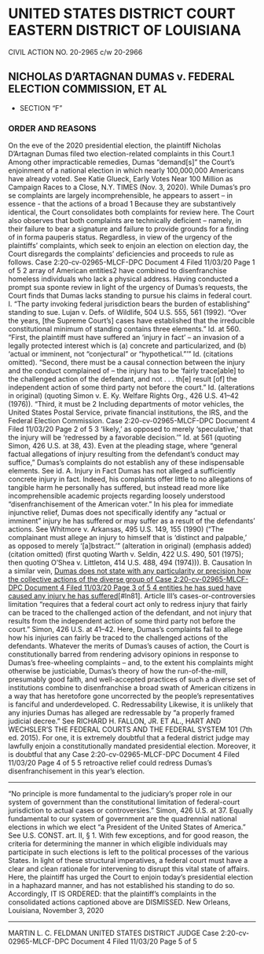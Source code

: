 # UNITED STATES DISTRICT COURT EASTERN DISTRICT OF LOUISIANA

CIVIL ACTION NO. 20-2965 c/w 20-2966

## NICHOLAS D’ARTAGNAN DUMAS v. FEDERAL ELECTION COMMISSION, ET AL

- SECTION “F”

### ORDER AND REASONS

On the eve of the 2020 presidential election, the plaintiff
Nicholas D’Artagnan Dumas filed two election-related complaints in
this Court.1 Among other impracticable remedies, Dumas “demand[s]”
the Court’s enjoinment of a national election in which nearly
100,000,000 Americans have already voted. See Katie Glueck, Early
Votes Near 100 Million as Campaign Races to a Close, N.Y. TIMES
(Nov. 3, 2020).
While Dumas’s pro se complaints are largely incomprehensible,
he appears to assert – in essence - that the actions of a broad
1 Because they are substantively identical, the Court
consolidates both complaints for review here. The Court also
observes that both complaints are technically deficient – namely,
in their failure to bear a signature and failure to provide grounds
for a finding of in forma pauperis status. Regardless, in view of
the urgency of the plaintiffs’ complaints, which seek to enjoin an
election on election day, the Court disregards the complaints’
deficiencies and proceeds to rule as follows.
Case 2:20-cv-02965-MLCF-DPC Document 4 Filed 11/03/20 Page 1 of 5
2
array of American entities2 have combined to disenfranchise
homeless individuals who lack a physical address.
Having conducted a prompt sua sponte review in light of the
urgency of Dumas’s requests, the Court finds that Dumas lacks
standing to pursue his claims in federal court.
I.
 “The party invoking federal jurisdiction bears the burden of
establishing” standing to sue. Lujan v. Defs. of Wildlife, 504
U.S. 555, 561 (1992). “Over the years, [the Supreme Court’s] cases
have established that the irreducible constitutional minimum of
standing contains three elements.” Id. at 560. “First, the
plaintiff must have suffered an ‘injury in fact’ – an invasion of
a legally protected interest which is (a) concrete and
particularized, and (b) ‘actual or imminent, not “conjectural” or
“hypothetical.”’” Id. (citations omitted). “Second, there must
be a causal connection between the injury and the conduct
complained of – the injury has to be ‘fairly trace[able] to the
challenged action of the defendant, and not . . . th[e] result
[of] the independent action of some third party not before the
court.” Id. (alterations in original) (quoting Simon v. E. Ky.
Welfare Rights Org., 426 U.S. 41–42 (1976)). “Third, it must be
2 Including departments of motor vehicles, the United States
Postal Service, private financial institutions, the IRS, and the
Federal Election Commission.
Case 2:20-cv-02965-MLCF-DPC Document 4 Filed 11/03/20 Page 2 of 5
3
‘likely,’ as opposed to merely ‘speculative,’ that the injury will
be ‘redressed by a favorable decision.’” Id. at 561 (quoting
Simon, 426 U.S. at 38, 43).
Even at the pleading stage, where “general factual
allegations of injury resulting from the defendant’s conduct may
suffice,” Dumas’s complaints do not establish any of these
indispensable elements. See id.
A. Injury in Fact
Dumas has not alleged a sufficiently concrete injury in fact.
Indeed, his complaints offer little to no allegations of tangible
harm he personally has suffered, but instead read more like
incomprehensible academic projects regarding loosely understood
“disenfranchisement of the American voter.” In his plea for
immediate injunctive relief, Dumas does not specifically identify
any “actual or imminent” injury he has suffered or may suffer as
a result of the defendants’ actions. See Whitmore v. Arkansas,
495 U.S. 149, 155 (1990) (“The complainant must allege an injury
to himself that is ‘distinct and palpable,’ as opposed to merely
‘[a]bstract.’” (alteration in original) (emphasis added) (citation
omitted) (first quoting Warth v. Seldin, 422 U.S. 490, 501 (1975);
then quoting O’Shea v. Littleton, 414 U.S. 488, 494 (1974))).
B. Causation
In a similar vein, [Dumas does not state with any particularity
or precision how the collective actions of the diverse group of
Case 2:20-cv-02965-MLCF-DPC Document 4 Filed 11/03/20 Page 3 of 5
4
entities he has sued have caused any injury he has suffered](./orderResponse.md#ln81ref)[#ln81].
Article III’s cases-or-controversies limitation “requires that a
federal court act only to redress injury that fairly can be traced
to the challenged action of the defendant, and not injury that
results from the independent action of some third party not before
the court.” Simon, 426 U.S. at 41–42. Here, Dumas’s complaints
fail to allege how his injuries can fairly be traced to the
challenged actions of the defendants.
Whatever the merits of Dumas’s causes of action, the Court is
constitutionally barred from rendering advisory opinions in
response to Dumas’s free-wheeling complaints – and, to the extent
his complaints might otherwise be justiciable, Dumas’s theory of
how the run-of-the-mill, presumably good faith, and well-accepted
practices of such a diverse set of institutions combine to
disenfranchise a broad swath of American citizens in a way that
has heretofore gone uncorrected by the people’s representatives is
fanciful and underdeveloped.
C. Redressability
Likewise, it is unlikely that any injuries Dumas has alleged
are redressable by “a properly framed judicial decree.” See RICHARD
H. FALLON, JR. ET AL., HART AND WECHSLER’S THE FEDERAL COURTS AND THE FEDERAL
SYSTEM 101 (7th ed. 2015). For one, it is extremely doubtful that
a federal district judge may lawfully enjoin a constitutionally
mandated presidential election. Moreover, it is doubtful that any
Case 2:20-cv-02965-MLCF-DPC Document 4 Filed 11/03/20 Page 4 of 5
5
retroactive relief could redress Dumas’s disenfranchisement in
this year’s election.
* * *
“No principle is more fundamental to the judiciary’s proper
role in our system of government than the constitutional limitation
of federal-court jurisdiction to actual cases or controversies.”
Simon, 426 U.S. at 37. Equally fundamental to our system of
government are the quadrennial national elections in which we elect
“a President of the United States of America.” See U.S. CONST.
art. II, § 1. With few exceptions, and for good reason, the
criteria for determining the manner in which eligible individuals
may participate in such elections is left to the political
processes of the various States.
In light of these structural imperatives, a federal court
must have a clear and clean rationale for intervening to disrupt
this vital state of affairs. Here, the plaintiff has urged the
Court to enjoin today’s presidential election in a haphazard
manner, and has not established his standing to do so.
Accordingly, IT IS ORDERED: that the plaintiff’s complaints
in the consolidated actions captioned above are DISMISSED.
 New Orleans, Louisiana, November 3, 2020

_____________________________
 MARTIN L. C. FELDMAN
UNITED STATES DISTRICT JUDGE
Case 2:20-cv-02965-MLCF-DPC Document 4 Filed 11/03/20 Page 5 of 5
